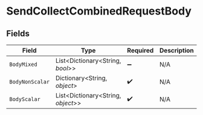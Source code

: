 # SendCollectCombinedRequestBody


## Fields

| Field                              | Type                               | Required                           | Description                        |
| ---------------------------------- | ---------------------------------- | ---------------------------------- | ---------------------------------- |
| `BodyMixed`                        | List<Dictionary<String, *bool*>>   | :heavy_minus_sign:                 | N/A                                |
| `BodyNonScalar`                    | Dictionary<String, *object*>       | :heavy_check_mark:                 | N/A                                |
| `BodyScalar`                       | List<Dictionary<String, *object*>> | :heavy_check_mark:                 | N/A                                |